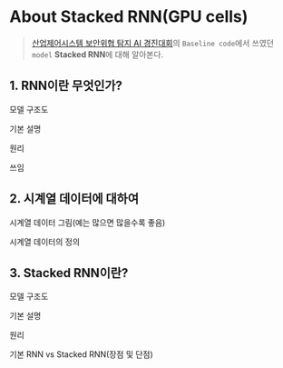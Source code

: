 # About Stacked RNN(GPU cells)

> [산업제어시스템 보안위협 탐지 AI 경진대회](https://dacon.io/competitions/official/235624/codeshare/1458?page=1&dtype=recent&ptype=pub)의 `Baseline code`에서 쓰였던 `model` **Stacked RNN**에 대해 알아본다. 



## 1. RNN이란 무엇인가?

모델 구조도

기본 설명

원리

쓰임 



## 2. 시계열 데이터에 대하여

시계열 데이터 그림(예는 많으면 많을수록 좋음)

시계열 데이터의 정의



## 3. Stacked RNN이란?

모델 구조도

기본 설명

원리 

기본 RNN vs Stacked RNN(장점 및 단점)

